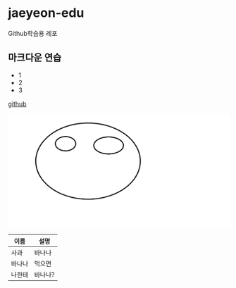 # jaeyeon-edu

Github학습용 레포

## 마크다운 연습

- 1
- 2
- 3

[github](https://github.com)

![이미지입니당](sample.png)

| 이름 | 설명 |
| --- | --- |
| 사과 | 바나나 |
| 바나나 | 먹으면 |
| 나한테 | 바나나? |
